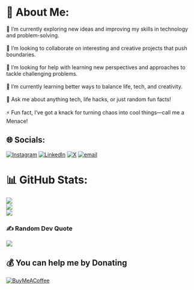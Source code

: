 # 💫 About Me:
🔭 I’m currently exploring new ideas and improving my skills in technology and problem-solving.<br><br>👯 I’m looking to collaborate on interesting and creative projects that push boundaries.<br><br>🤝 I’m looking for help with learning new perspectives and approaches to tackle challenging problems.<br><br>🌱 I’m currently learning better ways to balance life, tech, and creativity.<br><br>💬 Ask me about anything tech, life hacks, or just random fun facts!<br><br>⚡ Fun fact, I’ve got a knack for turning chaos into cool things—call me a Menace!


## 🌐 Socials:
[![Instagram](https://img.shields.io/badge/Instagram-%23E4405F.svg?logo=Instagram&logoColor=white)](https://instagram.com/menace_thakur/) [![LinkedIn](https://img.shields.io/badge/LinkedIn-%230077B5.svg?logo=linkedin&logoColor=white)](https://linkedin.com/in/manasthakur30/) [![X](https://img.shields.io/badge/X-black.svg?logo=X&logoColor=white)](https://x.com/Menace_thakur) [![email](https://img.shields.io/badge/Email-D14836?logo=gmail&logoColor=white)](mailto:thakurmanas168@gmail.com) 
# 📊 GitHub Stats:
![](https://github-readme-stats.vercel.app/api?username=manas-thakur&theme=aura&hide_border=false&include_all_commits=true&count_private=true)<br/>
![](https://github-readme-streak-stats.herokuapp.com/?user=manas-thakur&theme=aura&hide_border=false)<br/>
![](https://github-readme-stats.vercel.app/api/top-langs/?username=manas-thakur&theme=aura&hide_border=false&include_all_commits=true&count_private=true&layout=compact)

### ✍️ Random Dev Quote
![](https://quotes-github-readme.vercel.app/api?type=horizontal&theme=tokyonight)

  ## 💰 You can help me by Donating
  [![BuyMeACoffee](https://img.shields.io/badge/Buy%20Me%20a%20Coffee-ffdd00?style=for-the-badge&logo=buy-me-a-coffee&logoColor=black)](https://buymeacoffee.com/menace_thakur) 

  
